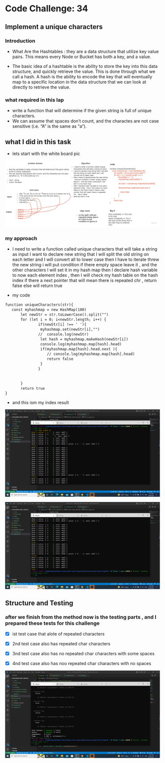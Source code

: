 # Code Challenge: 34
## Implement a unique characters 

### Introduction
* What Are the Hashtables : they are a data structure that utilize key value pairs. This means every Node or Bucket has both a key, and a value.

* The basic idea of a hashtable is the ability to store the key into this data structure, and quickly retrieve the value. This is done through what we call a hash. A hash is the ability to encode the key that will eventually map to a specific location in the data structure that we can look at directly to retrieve the value.




### what required in this lap 
*  write a function that will determine if the given string is full of unique characters.
* We can assume that spaces don’t count, and the charactes are not case sensitive (i.e. “A” is the same as “a”).


## what I did in this task  
* lets start with the white board pic 

![link](./image/ch34.jpg)

### my approach 


* I need to write a function called unique characters that will take a string as input
I want to declare new string that I will split the old string on each letter and I will convert all to lower case
then I have to iterate threw the new string  i will put condition if there  empty space leave it , and the other characters I will set it in my hash map
then I declare hash variable to now each element index , then I will check my hash table on the hash index if there a next pointer that will mean there is repeated chr , return false
else will return true
 
 * my code 
 ```
 function uniqueCharacters(str){
    const myhashmap = new HashMap(100)
        let newStr = str.toLowerCase().split("")
        for (let i = 0; i<newStr.length; i++) {
                if(newStr[i] !== ' '){
                 myhashmap.set(newStr[i],"")
                //  console.log(newStr)
                 let hash = myhashmap.makeHash(newStr[i])
                 console.log(myhashmap.map[hash].head)
                 if(myhashmap.map[hash].head.next ){
                    // console.log(myhashmap.map[hash].head)
                    return false
                 }
                }
                    
                 
        }
        return true
}
```



* and this ism my index result 

![link](./image/Screenshot%20(512).png)

![link](./image/Screenshot%20(513).png)






## Structure and Testing

### after we finish from the method now is the testing parts , and I prepared these tests for this challenge 

* [x] ist test case that alote of repeated characters

* [x] 2nd test case also has repeated char characters
* [x] 3nd test case also has no repeated char characters with some spaces
* [x] 4nd test case also has noo repeated char characters with no spaces

![link](./image/Screenshot%20(514).png)




